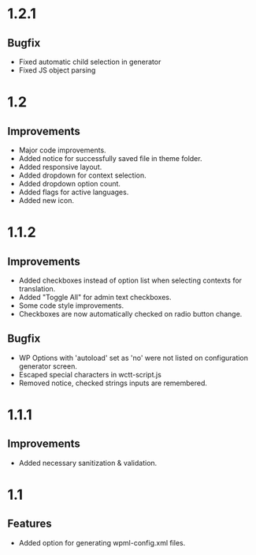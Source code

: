 # 1.2.1

## Bugfix

* Fixed automatic child selection in generator
* Fixed JS object parsing

# 1.2

## Improvements

* Major code improvements.
* Added notice for successfully saved file in theme folder.
* Added responsive layout.
* Added dropdown for context selection.
* Added dropdown option count.
* Added flags for active languages.
* Added new icon.

# 1.1.2

## Improvements

* Added checkboxes instead of option list when selecting contexts for translation.
* Added "Toggle All" for admin text checkboxes.
* Some code style improvements.
* Checkboxes are now automatically checked on radio button change.

## Bugfix

* WP Options with 'autoload' set as 'no' were not listed on configuration generator screen.
* Escaped special characters in wctt-script.js
* Removed notice, checked strings inputs are remembered.

# 1.1.1

## Improvements

* Added necessary sanitization & validation.

# 1.1

## Features

* Added option for generating wpml-config.xml files.
